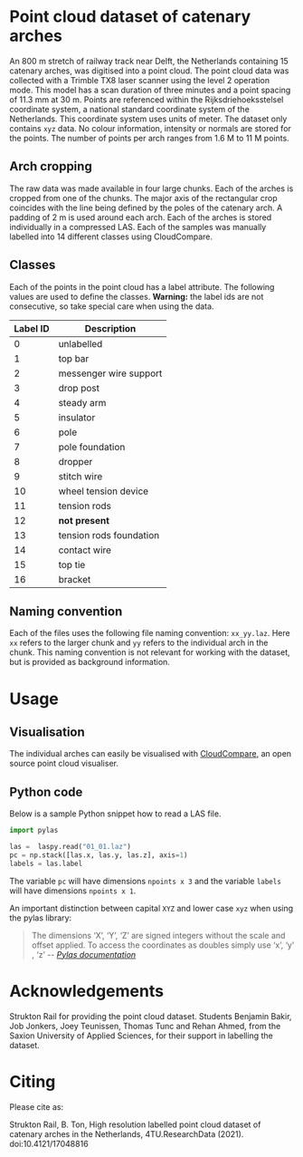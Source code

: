 # Point cloud dataset of catenary arches
An 800 m stretch of railway track near Delft, the Netherlands containing 15 catenary arches, was digitised into a point cloud. The point cloud data was collected with a Trimble TX8 laser scanner using the level 2 operation mode. This model has a scan duration of three minutes and a point spacing of 11.3 mm at 30 m. Points are referenced within the Rijksdriehoeksstelsel coordinate system, a national standard coordinate system of the Netherlands. This coordinate system uses units of meter. The dataset only contains `xyz` data. No colour information, intensity or normals are stored for the points. The number of points per arch ranges from 1.6 M to 11 M points.

## Arch cropping
The raw data was made available in four large chunks. Each of the arches is cropped from one of the chunks. The major axis of the rectangular crop coincides with the line being defined by the poles of the catenary arch. A padding of 2 m is used around each arch. Each of the arches is  stored individually in a compressed LAS.  Each of the samples was manually labelled into 14 different classes using CloudCompare.

## Classes
Each of the points in the point cloud has a label attribute. The following values are used to define the classes. **Warning:** the label ids are not consecutive, so take special care when using the data.

| Label ID| Description|
| -------- | --------|
| 0| unlabelled|
| 1| top bar|
| 2| messenger wire support  | 
| 3| drop post |
| 4| steady arm|
| 5| insulator|
| 6| pole|
| 7| pole foundation|
| 8| dropper|
| 9| stitch wire|
|10| wheel tension device|
|11| tension rods |
|12| **not present** |
|13| tension rods foundation |
|14| contact wire|
|15| top tie|
|16| bracket|

## Naming convention
Each of the files uses the following file naming convention: `xx_yy.laz`. Here `xx` refers to the larger chunk and `yy` refers to the individual arch in the chunk. This naming convention is not relevant for working with the dataset, but is provided as background information.

# Usage

## Visualisation
The individual arches can easily be visualised with [CloudCompare](https://www.cloudcompare.org), an open source point cloud visualiser.

## Python code
Below is a sample Python snippet how to read a LAS file.

```Python
import pylas

las =  laspy.read("01_01.laz")
pc = np.stack([las.x, las.y, las.z], axis=1)
labels = las.label
```
The variable `pc` will have dimensions `npoints x 3` and the variable `labels` will have dimensions `npoints x 1`.

An important distinction between capital `XYZ` and lower case `xyz` when using the pylas library:
> The dimensions ‘X’, ‘Y’, ‘Z’ are signed integers without the scale and offset applied. To access the coordinates as doubles simply use ‘x’, ‘y’ , ‘z’
> -- [*Pylas documentation*](https://pylas.readthedocs.io/en/latest/intro.html#point-records)

# Acknowledgements
Strukton Rail for providing the point cloud dataset. Students Benjamin Bakir, Job Jonkers, Joey Teunissen, Thomas Tunc and Rehan Ahmed, from the Saxion University of Applied Sciences, for their support in labelling the dataset.

# Citing
Please cite as:

Strukton Rail, B. Ton, High resolution labelled point cloud
dataset of catenary arches in the Netherlands, 4TU.ResearchData
(2021). doi:10.4121/17048816
